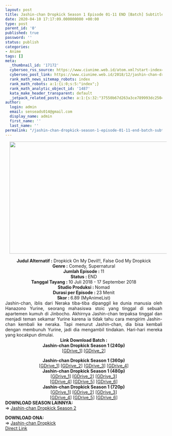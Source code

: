 ```yaml
---
layout: post
title: Jashin-chan Dropkick Season 1 Episode 01-11 END [Batch] Subtitle Indonesia
date: 2020-04-10 17:17:09.000000000 +00:00
type: post
parent_id: '0'
published: true
password: ''
status: publish
categories:
- Anime
tags: []
meta:
  _thumbnail_id: '17172'
  cyberseo_rss_source: https://www.ciunime.web.id/atom.xml?start-index=2701&max-results=150
  cyberseo_post_link: https://www.ciunime.web.id/2018/12/jashin-chan-dropkick-episode-01-11-end.html
  rank_math_news_sitemap_robots: index
  rank_math_robots: a:1:{i:0;s:5:"index";}
  rank_math_analytic_object_id: '1487'
  kata_make_header_transparent: default
  _jetpack_related_posts_cache: a:1:{s:32:"37550b67d263a3ce789993dc25046c5f";a:2:{s:7:"expires";i:1657445039;s:7:"payload";a:0:{}}}
author:
  login: admin
  email: senseads014@gmail.com
  display_name: admin
  first_name: ''
  last_name: ''
permalink: "/jashin-chan-dropkick-season-1-episode-01-11-end-batch-subtitle-indonesia/"
---
```

<div class="separator" style="clear: both; text-align: center;"><a href="https://4.bp.blogspot.com/-uTAiYOhT4XQ/XAeJ5Lq9ElI/AAAAAAAADfI/AurrbRWtWFMkfK6Xo9w-I5fn0BpwWAyMgCLcBGAs/s1600/Jashin-chan%2BDropkick%2B-%2BCiunime.png" imageanchor="1" style="margin-left: 1em; margin-right: 1em;"><img border="0" data-original-height="720" data-original-width="1280" height="360" src="{{ site.baseurl }}/assets/2020/04/Jashin-chan%2BDropkick%2B-%2BCiunime.png" width="640" /></a></div>
<p>
<div style="text-align: center;"><b>Judul </b><b><b>Alternatif</b> :</b> <b></b>Dropkick On My Devil!!, False God My Dropkick</div>
<div style="text-align: center;"><b><b>Genre :</b></b> Comedy, Supernatural</div>
<div style="text-align: center;"><b>Jumlah Episode : </b>11<br /><b>Status :&nbsp;</b>END<br /><b>Tanggal Tayang : </b><b></b>10 Juli 2018 - 17 September 2018<br /><b>Studio Produksi : </b>Nomad<br /><b>Durasi per Episode :&nbsp;</b>23 Menit</div>
<div style="text-align: center;"><b>Skor :&nbsp;</b>6.89 (MyAnimeList)</div>
<div style="text-align: center;"></div>
<div style="text-align: justify;">Jashin-chan, iblis dari Neraka tiba-tiba dipanggil ke dunia manusia oleh Hanazono Yurine, seorang mahasiswa stoic yang tinggal di sebuah apartemen kumuh di Jinbocho. Akhirnya Jashin-chan terpaksa tinggal dan menjadi teman sekamar Yurine karena ia tidak tahu cara mengirim Jashin-chan kembali ke neraka. Tapi menurut Jashin-chan, dia bisa kembali dengan membunuh Yurine, jadi dia mengambil tindakan. Hari-hari mereka yang kocakpun dimulai.</div>
<div style="text-align: justify;"></div>
<div style="text-align: justify;"></div>
<div style="text-align: center;"><b>Link Download Batch :</b></div>
<div style="text-align: center;">
<div style="text-align: center;"><b>Jashin-chan Dropkick&nbsp;Season 1&nbsp;(240p)</b></div>
<div style="text-align: center;">[<a href="https://drive.google.com/uc?id=1Vd3OhBXSBB6_bMNREf-Mi7qeer5Y7Sxt" target="_blank" rel="noopener">GDrive_1</a>] [<a href="https://drive.google.com/uc?export=download&amp;id=1XWrnglNWFjYF6Nee6pnxvDuFQ2_LBZJ-" target="_blank" rel="noopener">GDrive_2</a>]</p>
</div>
</div>
<div style="text-align: center;"><b>Jashin-chan Dropkick&nbsp;Season 1&nbsp;(360p)</b></div>
<div style="text-align: center;">[<a href="https://drive.google.com/uc?id=115iXnxgD8zzklY20mLzuKEkXM_Ii1y66" target="_blank" rel="noopener">GDrive_1</a>] [<a href="https://drive.google.com/uc?id=1nlK15wPuz4JUedyFvjx4cFaVs-cliNqb" target="_blank" rel="noopener">GDrive_2</a>] [<a href="https://drive.google.com/uc?export=download&amp;id=1XgQ6fZq67q6v5g-Ox4got0QQijR7l0lZ" target="_blank" rel="noopener">GDrive_3</a>] [<a href="https://drive.google.com/uc?export=download&amp;id=1B1Gdu5J_YWLDdE0zWtQbFM3w2ZM70A9e" target="_blank" rel="noopener">GDrive_4</a>]</div>
<div style="text-align: center;"></div>
<div style="text-align: center;"><b>Jashin-chan Dropkick&nbsp;Season 1&nbsp;(480p)</b><br />[<a href="https://drive.google.com/uc?id=1bAmKkAwdetaLCRj31fe3ILKXyyuLCamW" target="_blank" rel="noopener">GDrive_1</a>] [<a href="https://drive.google.com/uc?export=download&amp;id=1vQmAZMWuwnbnSbHdqKPDKHk2PUIn38VA" target="_blank" rel="noopener">GDrive_2</a>] [<a href="https://drive.google.com/uc?id=1WwcBExfrVKivnOcOZltsdgk-BXvinfUU" target="_blank" rel="noopener">GDrive_3</a>]<br />[<a href="https://drive.google.com/uc?id=1bll03CXlu91-VcXXyA-IpQhyWBdqNKld" target="_blank" rel="noopener">GDrive_4</a>] [<a href="https://drive.google.com/uc?id=17F0pxCiv4mhzRP4TIeOhvtUd9VyMMKwQ" target="_blank" rel="noopener">GDrive_5</a>] [<a href="https://drive.google.com/uc?export=download&amp;id=1cl7eT3yvnYoq_TjouimJaiBUZfUeQmVV" target="_blank" rel="noopener">GDrive_6</a>]</div>
<div style="text-align: center;"><b>Jashin-chan Dropkick&nbsp;Season 1&nbsp;(720p)</b><br />[<a href="https://drive.google.com/uc?id=1EAfFcDMID0NhhoSMJ4Fja-44sHBJFnph" target="_blank" rel="noopener">GDrive_1</a>] [<a href="https://drive.google.com/uc?id=19GVYh5Aj_PXwIMJuNfZYe5Ib3v-OUaXe" target="_blank" rel="noopener">GDrive_2</a>] [<a href="https://drive.google.com/uc?id=1Ykovdk9GrFvbTppr3f7I4MQTunT1BoFX" target="_blank" rel="noopener">GDrive_3</a>]<br />[<a href="https://drive.google.com/uc?export=download&amp;id=1y1NLCaz7phRP1mtikP7xfu1mcaCUfDkb" target="_blank" rel="noopener">GDrive_4</a>] [<a href="https://drive.google.com/uc?id=1WVSAMKcKbr0QngyY_qOVEhLv4E9rA6Uq" target="_blank" rel="noopener">GDrive_5</a>] [<a href="https://drive.google.com/uc?id=1Sptv6N0Gp6SpLJzrJlM5YMOGSO6sGxeb" target="_blank" rel="noopener">GDrive_6</a>]
<div style="text-align: left;"></div>
<div style="text-align: left;">
<div style="text-align: left;"><b>DOWNLOAD SEASON LAINNYA:</b></div>
<div style="text-align: left;"></div>
<div style="text-align: left;">=&gt;&nbsp;<a href="https://www.ciunime.web.id/2020/04/jashin-chan-dropkick-season-2-episode.html" target="_blank" rel="noopener">Jashin-chan Dropkick&nbsp;Season 2</a></p>
</div>
</div>
<div style="text-align: left;"><b>DOWNLOAD ONA:</b></div>
<div style="text-align: left;"></div>
<div style="text-align: left;">=&gt; <a href="https://www.ciunime.web.id/2019/10/jashin-chan-dropkick-ona-subtitle.html" target="_blank" rel="noopener">Jashin-chan Dropkick</a></div>
<div style="text-align: left;"></div>
</div>
<link rel="stylesheet" href="https://cdnjs.cloudflare.com/ajax/libs/font-awesome/4.7.0/css/font-awesome.min.css" />
<div class="divbtn"> <a href="https://handymansurrender.com/fihup8buzv?key=94550f7ce39444073321dde3b8782f97" class="btn"><i class="fa fa-download"></i> Direct Link</a> </div>
